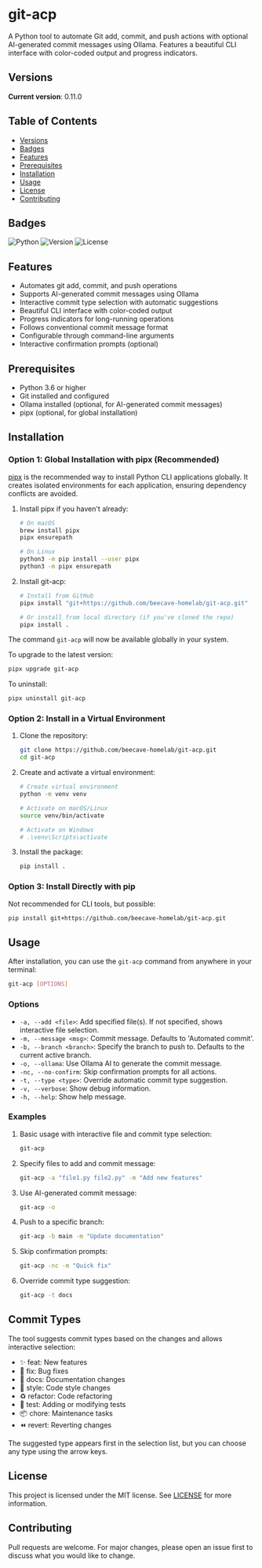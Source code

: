 # git-acp

A Python tool to automate Git add, commit, and push actions with optional AI-generated commit messages using Ollama. Features a beautiful CLI interface with color-coded output and progress indicators.

## Versions

**Current version**: 0.11.0

## Table of Contents

- [Versions](#versions)
- [Badges](#badges)
- [Features](#features)
- [Prerequisites](#prerequisites)
- [Installation](#installation)
- [Usage](#usage)
- [License](#license)
- [Contributing](#contributing)

## Badges

![Python](https://img.shields.io/badge/python-3.6%2B-blue)
![Version](https://img.shields.io/badge/version-0.11.0-brightgreen)
![License](https://img.shields.io/badge/license-MIT-green)

## Features

- Automates git add, commit, and push operations
- Supports AI-generated commit messages using Ollama
- Interactive commit type selection with automatic suggestions
- Beautiful CLI interface with color-coded output
- Progress indicators for long-running operations
- Follows conventional commit message format
- Configurable through command-line arguments
- Interactive confirmation prompts (optional)

## Prerequisites

- Python 3.6 or higher
- Git installed and configured
- Ollama installed (optional, for AI-generated commit messages)
- pipx (optional, for global installation)

## Installation

### Option 1: Global Installation with pipx (Recommended)

[pipx](https://pypa.github.io/pipx/) is the recommended way to install Python CLI applications globally. It creates isolated environments for each application, ensuring dependency conflicts are avoided.

1. Install pipx if you haven't already:

    ```bash
    # On macOS
    brew install pipx
    pipx ensurepath

    # On Linux
    python3 -m pip install --user pipx
    python3 -m pipx ensurepath
    ```

2. Install git-acp:

    ```bash
    # Install from GitHub
    pipx install "git+https://github.com/beecave-homelab/git-acp.git"

    # Or install from local directory (if you've cloned the repo)
    pipx install .
    ```

The command `git-acp` will now be available globally in your system.

To upgrade to the latest version:

```bash
pipx upgrade git-acp
```

To uninstall:

```bash
pipx uninstall git-acp
```

### Option 2: Install in a Virtual Environment

1. Clone the repository:

    ```bash
    git clone https://github.com/beecave-homelab/git-acp.git
    cd git-acp
    ```

2. Create and activate a virtual environment:

    ```bash
    # Create virtual environment
    python -m venv venv

    # Activate on macOS/Linux
    source venv/bin/activate

    # Activate on Windows
    # .\venv\Scripts\activate
    ```

3. Install the package:

    ```bash
    pip install .
    ```

### Option 3: Install Directly with pip

Not recommended for CLI tools, but possible:

```bash
pip install git+https://github.com/beecave-homelab/git-acp.git
```

## Usage

After installation, you can use the `git-acp` command from anywhere in your terminal:

```bash
git-acp [OPTIONS]
```

### Options

- `-a, --add <file>`: Add specified file(s). If not specified, shows interactive file selection.
- `-m, --message <msg>`: Commit message. Defaults to 'Automated commit'.
- `-b, --branch <branch>`: Specify the branch to push to. Defaults to the current active branch.
- `-o, --ollama`: Use Ollama AI to generate the commit message.
- `-nc, --no-confirm`: Skip confirmation prompts for all actions.
- `-t, --type <type>`: Override automatic commit type suggestion.
- `-v, --verbose`: Show debug information.
- `-h, --help`: Show help message.

### Examples

1. Basic usage with interactive file and commit type selection:

    ```bash
    git-acp
    ```

2. Specify files to add and commit message:

    ```bash
    git-acp -a "file1.py file2.py" -m "Add new features"
    ```

3. Use AI-generated commit message:

    ```bash
    git-acp -o
    ```

4. Push to a specific branch:

    ```bash
    git-acp -b main -m "Update documentation"
    ```

5. Skip confirmation prompts:

    ```bash
    git-acp -nc -m "Quick fix"
    ```

6. Override commit type suggestion:

    ```bash
    git-acp -t docs
    ```

## Commit Types

The tool suggests commit types based on the changes and allows interactive selection:

- ✨ feat: New features
- 🐛 fix: Bug fixes
- 📝 docs: Documentation changes
- 💎 style: Code style changes
- ♻️ refactor: Code refactoring
- 🧪 test: Adding or modifying tests
- 📦 chore: Maintenance tasks
- ⏪ revert: Reverting changes

The suggested type appears first in the selection list, but you can choose any type using the arrow keys.

## License

This project is licensed under the MIT license. See [LICENSE](LICENSE) for more information.

## Contributing

Pull requests are welcome. For major changes, please open an issue first to discuss what you would like to change.
